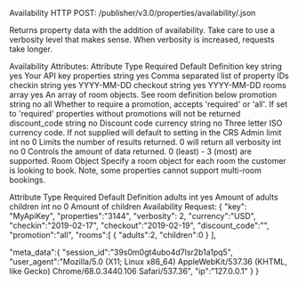 Availability
HTTP POST: /publisher/v3.0/properties/availability/.json

Returns property data with the addition of availability. Take care to use a verbosity level that makes sense. When verbosity is increased, requests take longer.

Availability Attributes:
Attribute	Type	Required	Default	Definition
key	string	yes		Your API key
properties	string	yes		Comma separated list of property IDs
checkin	string	yes		YYYY-MM-DD
checkout	string	yes		YYYY-MM-DD
rooms	array	yes		An array of room objects. See room definition below
promotion	string	no	all	Whether to require a promotion, accepts 'required' or 'all'. If set to 'required' properties without promotions will not be returned
discount_code	string	no		Discount code
currency	string	no		Three letter ISO currency code. If not supplied will default to setting in the CRS Admin
limit	int	no	0	Limits the number of results returned. 0 will return all
verbosity	int	no	0	Controls the amount of data returned. 0 (least) - 3 (most) are supported.
Room Object
Specify a room object for each room the customer is looking to book. Note, some properties cannot support multi-room bookings.

Attribute	Type	Required	Default	Definition
adults	int	yes		Amount of adults
children	int	no	0	Amount of children
Availability Request:
{
   "key": "MyApiKey",
   "properties":"3144",
   "verbosity": 2,
   "currency":"USD",
   "checkin":"2019-02-17",
   "checkout":"2019-02-19",
   "discount_code":"",
   "promotion":"all",
   "rooms":[
      {
         "adults":2,
         "children":0
      }
   ],
   
   "meta_data":{
      "session_id":"39s0m0gt4ubo4d7lsr2b1a1pq5",
      "user_agent":"Mozilla\/5.0 (X11; Linux x86_64) AppleWebKit\/537.36 (KHTML, like Gecko) Chrome\/68.0.3440.106 Safari\/537.36",
      "ip":"127.0.0.1"
   }
}